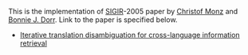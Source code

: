 This is the implementation of [SIGIR](http://sigir.org/)-2005 paper by [Christof Monz](https://staff.science.uva.nl/c.monz/) and [Bonnie J. Dorr](http://legacydirs.umiacs.umd.edu/~bonnie/). Link to the paper is specified below.
*  [Iterative  translation disambiguation for cross-language information retrieval](https://dl.acm.org/citation.cfm?id=1076123)
